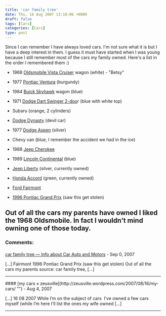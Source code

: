 ```yaml
---
title: 'car family tree'
date: Thu, 16 Aug 2007 13:18:06 +0000
draft: false
tags: [Cars]
categories: [Cars]
type: post
---
```


Since I can remember I have always loved cars. I'm not sure what it is but I have a deep interest in them. I guess it must have started when I was young because I still remember most of the cars my family owned. Here's a list in the order I remembered them :)

*   1968 [Oldsmobile Vista Cruiser](http://en.wikipedia.org/wiki/Oldsmobile_Vista_Cruiser) wagon (white) - "Betsy"

*   1977 [Pontiac Ventura](http://en.wikipedia.org/wiki/Pontiac_Ventura) (burgundy)

*   1984 [Buick Skyhawk](http://en.wikipedia.org/wiki/Buick_Skyhawk) wagon (blue)

*   1971 [Dodge Dart Swinger 2-doo](http://en.wikipedia.org/wiki/Dodge_Dart)r (blue with white top)

*   Subaru (orange, 2 cylinders)

*   [Dodge Dynasty](http://en.wikipedia.org/wiki/Dodge_Dynasty) (devil car)

*   1977 [Dodge Aspen](http://en.wikipedia.org/wiki/Dodge_Aspen) (silver)

*   Chevy van (blue, I remember the accident we had in the ice)

*   1988 [Jeep Cherokee](http://en.wikipedia.org/wiki/Jeep_Cherokee_%28XJ%29)

*   1989 [Lincoln Continental](http://en.wikipedia.org/wiki/Lincoln_Continental#1988_-_1994) (blue)

*   [Jeep Liberty](http://en.wikipedia.org/wiki/Jeep_Liberty) (silver, currently owned)

*   [Honda Accord](http://en.wikipedia.org/wiki/Honda_Accord#Sixth_generation_.281998.E2.80.932002.29) (green, currently owned)

*   [Ford Fairmont](http://en.wikipedia.org/wiki/Ford_Fairmont)

*   [1996 Pontiac Grand Prix](http://en.wikipedia.org/wiki/Pontiac_Grand_Prix#1996) (saw this get stolen)

Out of all the cars my parents have owned I liked the 1968 Oldsmobile. In fact I wouldn't mind owning one of those today.
---
### Comments:
####
[car family tree &mdash; Info about Car Auto and Motors](http://m-info.net/2007/09/02/car-family-tree/ "") - <time datetime="2007-09-02 08:29:52">Sep 0, 2007</time>

\[...\] Fairmont 1996 Pontiac Grand Prix (saw this get stolen) Out of all the cars my parents source: car family tree, \[...\]
<hr />
####
[my cars &laquo; zeusville](http://zeusville.wordpress.com/2007/08/16/my-cars/ "") - <time datetime="2007-08-16 09:44:59">Aug 4, 2007</time>

\[...\] 16 08 2007 While I’m on the subject of cars  I’ve owned a few cars myself (while I’m here I’ll list the ones my wife owned \[...\]
<hr />
